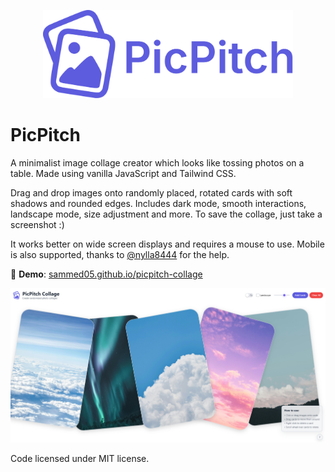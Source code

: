 <p align="center">
    <img src="assets/picpitch-logo.svg" alt="PicPitch Logo" width="400" />
</p>

# PicPitch

A minimalist image collage creator which looks like tossing photos on a table. Made using vanilla JavaScript and Tailwind CSS.

Drag and drop images onto randomly placed, rotated cards with soft shadows and rounded edges. Includes dark mode, smooth interactions, landscape mode, size adjustment and more. To save the collage, just take a screenshot :)

It works better on wide screen displays and requires a mouse to use. Mobile is also supported, thanks to [@nylla8444](https://github.com/nylla8444) for the help.

🔗 **Demo**: [sammed05.github.io/picpitch-collage](https://sammed05.github.io/picpitch-collage/)

![site preview](assets/website-preview.png)

Code licensed under MIT license.

